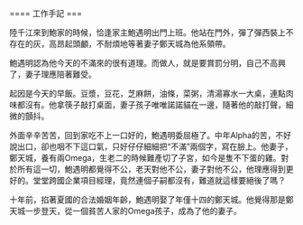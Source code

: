 ==== 工作手記 ===

陸千江來到鮑家的時候，恰逢家主鮑遇明出門上班。他站在門外，彈了彈西裝上不存在的灰，高昂起頭顱，不耐煩地等著妻子鄭天城為他系領帶。

鮑遇明認為他今天的不滿來的很有道理。而做人，就是要賞罰分明，自己不高興了，妻子理應陪著難受。

起因是今天的早飯。豆漿，豆花，芝麻餅，油條，菜粥，清湯寡水一大桌，連點肉味都沒有。他拿筷子敲打桌面，妻子孩子唯唯諾諾貓在一邊，隨著他的敲打聲，細微的顫抖。

外面辛辛苦苦，回到家吃不上一口好的，鮑遇明委屈極了。中年Alpha的苦，不好說出口，卻也咽不下這口氣，只好仔仔細細把“不滿”兩個字，寫在臉上。他妻子，鄭天城，養有兩Omega，生老二的時候難產切了子宮，如今是隻不下蛋的雞。對於所有這一切，鮑遇明都覺得不公，老天對他不公，妻子對他不公，他理應得到更好的。堂堂跨國企業項目經理，竟然連個子嗣都沒有，難道就這樣要絕後了嗎？

十年前，掐著夏國的合法婚姻年齡，鮑遇明娶了年僅十四的鄭天城。他覺得那是鄭天城一步登天，從一個貧苦人家的Omega孩子，成為了他的妻子。